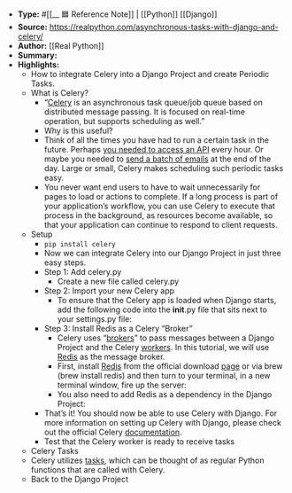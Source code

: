 - **Type:** #[[__ 🟦  Reference Note]] | [[Python]] [[Django]]
- **Source:** https://realpython.com/asynchronous-tasks-with-django-and-celery/
- **Author:**  [[Real Python]]
- **Summary:** 
- **Highlights:**
    - How to integrate Celery into a Django Project and create Periodic Tasks.
    - What is Celery?
        - “[Celery](http://www.celeryproject.org/) is an asynchronous task queue/job queue based on distributed message passing. It is focused on real-time operation, but supports scheduling as well.”
        - Why is this useful?
        - Think of all the times you have had to run a certain task in the future. Perhaps [you needed to access an API](https://realpython.com/api-integration-in-python/) every hour. Or maybe you needed to [send a batch of emails](https://realpython.com/python-send-email/) at the end of the day. Large or small, Celery makes scheduling such periodic tasks easy.
        - You never want end users to have to wait unnecessarily for pages to load or actions to complete. If a long process is part of your application’s workflow, you can use Celery to execute that process in the background, as resources become available, so that your application can continue to respond to client requests.
    - Setup
        - `pip install celery`
        - Now we can integrate Celery into our Django Project in just three easy steps.
        - Step 1: Add celery.py
            - Create a new file called celery.py
        - Step 2: Import your new Celery app
            - To ensure that the Celery app is loaded when Django starts, add the following code into the __init__.py file that sits next to your settings.py file:
        - Step 3: Install Redis as a Celery “Broker”
            - Celery uses “[brokers](http://celery.readthedocs.org/en/latest/getting-started/brokers/)” to pass messages between a Django Project and the Celery [workers](http://celery.readthedocs.org/en/latest/userguide/workers.html). In this tutorial, we will use [Redis](https://realpython.com/caching-in-django-with-redis/[[what-is-redis]]) as the message broker.
            - First, install [Redis](http://redis.io/) from the official download [page](http://redis.io/download) or via brew (brew install redis) and then turn to your terminal, in a new terminal window, fire up the server:
            - You also need to add Redis as a dependency in the Django Project:
        - That’s it! You should now be able to use Celery with Django. For more information on setting up Celery with Django, please check out the official Celery [documentation](http://docs.celeryproject.org/en/latest/django/first-steps-with-django.html#using-celery-with-django).
        - Test that the Celery worker is ready to receive tasks
    - Celery Tasks
    - Celery utilizes [tasks](http://celery.readthedocs.org/en/latest/userguide/tasks.html), which can be thought of as regular Python functions that are called with Celery.
    - Back to the Django Project
